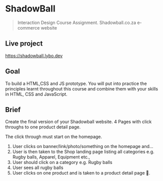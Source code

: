 # ShadowBall

> Interaction Design Course Assignment. Shadowball.co.za e-commerce website

## Live project
https://shadowball.lybo.dev

## Goal

To build a HTML,CSS and JS prototype. You will put into practice the principles learnt throughout this course and combine them with your skills in HTML, CSS and JavaScript.

## Brief

Create the final version of your Shadowball website. 4 Pages with click throughs to one product detail page.

The click through must start on the homepage.

1. User clicks on banner/link/photo/something on the homepage and...
2. User is then taken to the Shop landing page listing all categories e.g. Rugby balls, Apparel, Equipment etc.,
3. User should click on a category e.g. Rugby balls
4. User sees all rugby balls
5. User clicks on one product and is taken to a product detail page 🚀.
